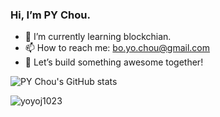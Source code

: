 ### Hi, I’m PY Chou.

- 🌱 I’m currently learning blockchian.
- 📫 How to reach me: bo.yo.chou@gmail.com
- 🚀 Let’s build something awesome together! 

![PY Chou's GitHub stats](https://github-readme-stats.vercel.app/api?username=yoyoj1023\&rank_icon=percentile\&locale=en\&theme=algolia\&bg_color=0,000000,130F40\&layout=compact\&border_radius=10)

<p><img align="left" src="https://github-readme-stats.vercel.app/api?username=yoyoj1023&show_icons=true&locale=en&layout=compact&theme=algolia&bg_color=0,000000,130F40&border_radius=10" alt="yoyoj1023" /></p>

<!--
**yoyoj1023/yoyoj1023** is a ✨ _special_ ✨ repository because its `README.md` (this file) appears on your GitHub profile.

Here are some ideas to get you started:

- 🔭 I’m currently working on ...
- 🌱 I’m currently learning ...
- 👯 I’m looking to collaborate on ...
- 🤔 I’m looking for help with ...
- 💬 Ask me about ...
- 📫 How to reach me: ...
- 😄 Pronouns: ...
- ⚡ Fun fact: ...
-->
